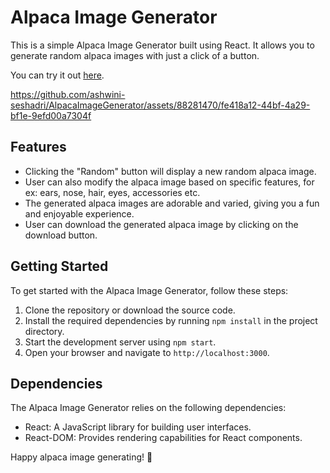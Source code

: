 # Alpaca Image Generator

This is a simple Alpaca Image Generator built using React. It allows you to generate random alpaca images with just a click of a button.

You can try it out [here](https://alpaca-image-generator-71awsy81v-ashwini-seshadri.vercel.app/).


https://github.com/ashwini-seshadri/AlpacaImageGenerator/assets/88281470/fe418a12-44bf-4a29-bf1e-9efd00a7304f



## Features

- Clicking the "Random" button will display a new random alpaca image.
- User can also modify the alpaca image based on specific features, for ex: ears, nose, hair, eyes, accessories etc.
- The generated alpaca images are adorable and varied, giving you a fun and enjoyable experience.
- User can download the generated alpaca image by clicking on the download button.

## Getting Started

To get started with the Alpaca Image Generator, follow these steps:

1. Clone the repository or download the source code.
2. Install the required dependencies by running `npm install` in the project directory.
3. Start the development server using `npm start`.
4. Open your browser and navigate to `http://localhost:3000`.

## Dependencies

The Alpaca Image Generator relies on the following dependencies:

- React: A JavaScript library for building user interfaces.
- React-DOM: Provides rendering capabilities for React components.


Happy alpaca image generating! 🦙

